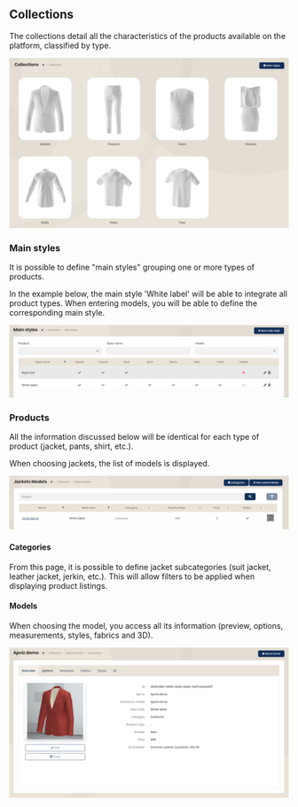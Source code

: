 ## Collections

The collections detail all the characteristics of the products available on the platform, classified by type.

<img src="../Images/Overview/Collections.png" alt="Collections" class="shadow-sm" />

### Main styles

It is possible to define "main styles" grouping one or more types of products.

In the example below, the main style 'White label' will be able to integrate all product types. When entering models, you will be able to define the corresponding main style.

<img src="../Images/Overview/MainStyles.png" alt="Main styles" class="shadow-sm" />


### Products

All the information discussed below will be identical for each type of product (jacket, pants, shirt, etc.).

When choosing jackets, the list of models is displayed.

<img src="../Images/Overview/Jackets.png" alt="Vestes" class="shadow-sm" />

#### Categories

From this page, it is possible to define jacket subcategories (suit jacket, leather jacket, jerkin, etc.). This will allow filters to be applied when displaying product listings.

#### Models

When choosing the model, you access all its information (preview, options, measurements, styles, fabrics and 3D).

<img src="../Images/Overview/Models.png" alt="Models" class="shadow-sm" />
